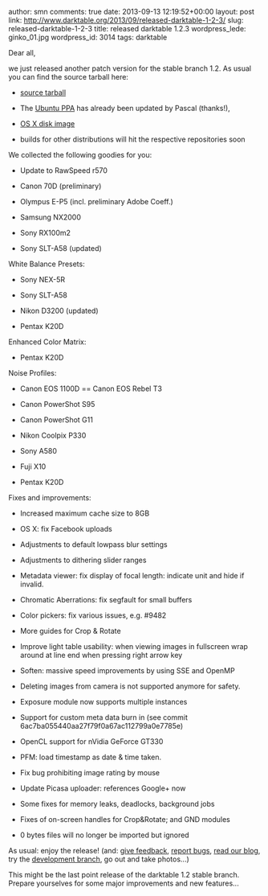 author: smn
comments: true
date: 2013-09-13 12:19:52+00:00
layout: post
link: http://www.darktable.org/2013/09/released-darktable-1-2-3/
slug: released-darktable-1-2-3
title: released darktable 1.2.3
wordpress_lede: ginko_01.jpg
wordpress_id: 3014
tags: darktable

Dear all,

we just released another patch version for the stable branch 1.2. As usual you can find the source tarball here:



	
  * [source tarball](https://sourceforge.net/projects/darktable/files/darktable/1.2/darktable-1.2.3.tar.xz/download)

	
  * The [Ubuntu PPA](https://launchpad.net/~pmjdebruijn/+archive/darktable-release) has already been updated by Pascal (thanks!),

	
  * [OS X disk image](https://sourceforge.net/projects/darktable/files/darktable/1.2/darktable-1.2.3.dmg/download)

	
  * builds for other distributions will hit the respective repositories soon



We collected the following goodies for you:

	
  * Update to RawSpeed r570

	
  * Canon 70D (preliminary)

	
  * Olympus E-P5 (incl. preliminary Adobe Coeff.)

	
  * Samsung NX2000

	
  * Sony RX100m2

	
  * Sony SLT-A58 (updated)


White Balance Presets:

	
  * Sony NEX-5R

	
  * Sony SLT-A58

	
  * Nikon D3200 (updated)

	
  * Pentax K20D


Enhanced Color Matrix:

	
  * Pentax K20D


Noise Profiles:

	
  * Canon EOS 1100D == Canon EOS Rebel T3

	
  * Canon PowerShot S95

	
  * Canon PowerShot G11

	
  * Nikon Coolpix P330

	
  * Sony A580

	
  * Fuji X10

	
  * Pentax K20D


Fixes and improvements:

	
  * Increased maximum cache size to 8GB

	
  * OS X: fix Facebook uploads

	
  * Adjustments to default lowpass blur settings

	
  * Adjustments to dithering slider ranges

	
  * Metadata viewer: fix display of focal length: indicate unit and hide if invalid.

	
  * Chromatic Aberrations: fix segfault for small buffers

	
  * Color pickers: fix various issues, e.g. #9482

	
  * More guides for Crop & Rotate

	
  * Improve light table usability: when viewing images in fullscreen wrap around at line end when pressing right arrow key

	
  * Soften: massive speed improvements by using SSE and OpenMP

	
  * Deleting images from camera is not supported anymore for safety.

	
  * Exposure module now supports multiple instances

	
  * Support for custom meta data burn in (see commit 6ac7ba055440aa27f79f0a67ac112799a0e7785e)

	
  * OpenCL support for nVidia GeForce GT330

	
  * PFM: load timestamp as date & time taken.

	
  * Fix bug prohibiting image rating by mouse

	
  * Update Picasa uploader: references Google+ now

	
  * Some fixes for memory leaks, deadlocks, background jobs

	
  * Fixes of on-screen handles for Crop&Rotate; and GND modules

	
  * 0 bytes files will no longer be imported but ignored



As usual: enjoy the release!
(and: [give feedback](http://www.darktable.org/contact/), [report bugs](http://darktable.org/redmine/projects/darktable/issues), [read our blog](http://www.darktable.org/category/blog/), try the [development branch](https://github.com/darktable-org/darktable/commits/master), go out and take photos...)

This might be the last point release of the darktable 1.2 stable branch. Prepare yourselves for some major improvements and new features...
